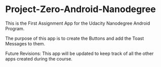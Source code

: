
# Project-Zero-Android-Nanodegree

This is the First Assignment App for the Udacity Nanodegree Android Program.

The purpose of this app is to create the Buttons and add the Toast Messages to them.

Future Revisions: 
This app will be updated to keep track of all the other apps created during the course.

